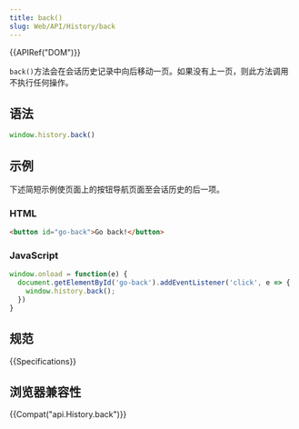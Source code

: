 ```yaml
---
title: back()
slug: Web/API/History/back
---
```


{{APIRef("DOM")}}

`back()`方法会在会话历史记录中向后移动一页。如果没有上一页，则此方法调用不执行任何操作。

## 语法

```js
window.history.back()
```

## 示例

下述简短示例使页面上的按钮导航页面至会话历史的后一项。

### HTML

```html
<button id="go-back">Go back!</button>
```

### JavaScript

```js
window.onload = function(e) {
  document.getElementById('go-back').addEventListener('click', e => {
    window.history.back();
  })
}
```

## 规范

{{Specifications}}

## 浏览器兼容性

{{Compat("api.History.back")}}
